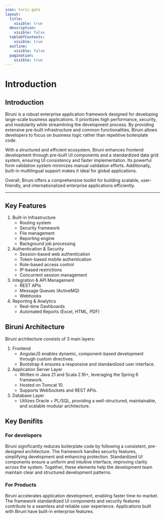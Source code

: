 ```yaml
---
icon: torii-gate
layout:
  title:
    visible: true
  description:
    visible: false
  tableOfContents:
    visible: true
  outline:
    visible: false
  pagination:
    visible: true
---
```


# Introduction

## Introduction

Biruni is a robust enterprise application framework designed for developing large-scale business applications. It prioritizes high performance, security, and modularity while streamlining the development process. By providing extensive pre-built infrastructure and common functionalities, Biruni allows developers to focus on business logic rather than repetitive boilerplate code.

With a structured and efficient ecosystem, Biruni enhances frontend development through pre-built UI components and a standardized data grid system, ensuring UI consistency and faster implementation. Its powerful form validation system minimizes manual validation efforts. Additionally, built-in multilingual support makes it ideal for global applications.

Overall, Biruni offers a comprehensive toolkit for building scalable, user-friendly, and internationalized enterprise applications efficiently.

***

## Key Features

1. Built-in Infrastructure
   * Routing system
   * Security framework
   * File management
   * Reporting engine
   * Background job processing
2. Authentication & Security
   * Session-based web authentication
   * Token-based mobile authentication
   * Role-based access control
   * IP-based restrictions
   * Concurrent session management
3. Integration & API Management
   * REST APIs
   * Message Queues (ActiveMQ)
   * Webhooks
4. Reporting & Analytics
   * Real-time Dashboards
   * Automated Reports (Excel, HTML, PDF)

## Biruni Architecture

Biruni architecture consists of 3 main layers:

1. Frontend
   * AngularJS enables dynamic, component-based development through custom directives.
   * Bootstrap 4 ensures a responsive and standardized user interface.
2. Application Server Layer
   * Written in Java 21 and Scala 2.16+, leveraging the Spring 6 framework.
   * Hosted on Tomcat 10.
   * Supports WebSockets and REST APIs.
3. Database Layer
   * Utilizes Oracle + PL/SQL, providing a well-structured, maintainable, and scalable modular architecture.

## Key Benifits

### For developers

Biruni significantly reduces boilerplate code by following a consistent, pre-designed architecture. The framework handles security features, simplifying development and enhancing protection. Standardized UI components ensure a uniform and intuitive interface, improving clarity across the system. Together, these elements help the development team maintain clear and structured development patterns.

### For Products

Biruni accelerates application development, enabling faster time-to-market. The framework standardized UI components and security features contribute to a seamless and reliable user experience. Applications built with Biruni have built-in enterprise features.
